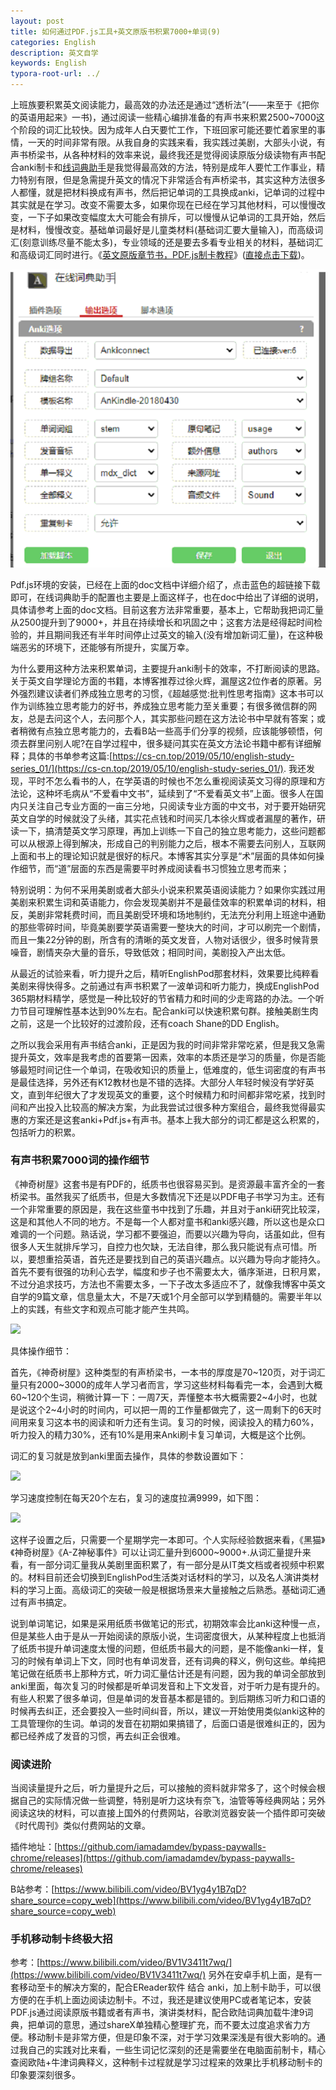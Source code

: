 ```yaml
---
layout: post
title: 如何通过PDF.js工具+英文原版书积累7000+单词(9)
categories: English
description: 英文自学
keywords: English
typora-root-url: ../
---
```


上班族要积累英文阅读能力，最高效的办法还是通过“透析法”(——来至于《把你的英语用起来》一书)，通过阅读一些精心编排准备的有声书来积累2500~7000这个阶段的词汇比较快。因为成年人白天要忙工作，下班回家可能还要忙着家里的事情，一天的时间非常有限。从我自身的实践来看，我实践过美剧，大部头小说，有声书桥梁书，从各种材料的效率来说，最终我还是觉得阅读原版分级读物有声书配合anki制卡和[线词典助手](https://chrome.google.com/webstore/detail/online-dictionary-helper/lppjdajkacanlmpbbcdkccjkdbpllajb)是我觉得最高效的方法，特别是成年人要忙工作事业，精力特别有限，但是急需提升英文的情况下非常适合有声桥梁书，其实这种方法很多人都懂，就是把材料换成有声书，然后把记单词的工具换成anki，记单词的过程中其实就是在学习。改变不需要太多，如果你现在已经在学习其他材料，可以慢慢改变，一下子如果改变幅度太大可能会有排斥，可以慢慢从记单词的工具开始，然后是材料，慢慢改变。基础单词最好是儿童类材料(基础词汇要大量输入)，而高级词汇(刻意训练尽量不能太多)，专业领域的还是要去多看专业相关的材料，基础词汇和高级词汇同时进行。《[英文原版章节书，PDF.js制卡教程](https://cs-cn.top/assets/doc/英文原版章节书PDFJS制卡教程.docx)》([直接点击下载](https://cs-cn.top/assets/doc/英文原版章节书PDFJS制卡教程.docx))。



![online_dictionary_help_2827.png](/images/posts/online_dictionary_help_2827.png)

Pdf.js环境的安装，已经在上面的doc文档中详细介绍了，点击蓝色的超链接下载即可，在线词典助手的配置也主要是上面这样子，也在doc中给出了详细的说明，具体请参考上面的doc文档。目前这套方法非常重要，基本上，它帮助我把词汇量从2500提升到了9000+，并且在持续增长和巩固之中；这套方法是经得起时间检验的，并且期间我还有半年时间停止过英文的输入(没有增加新词汇量)，在这种极端恶劣的环境下，还能够有所提升，实属万幸。

为什么要用这种方法来积累单词，主要提升anki制卡的效率，不打断阅读的思路。关于英文自学理论方面的书籍，本博客推荐过徐火辉，漏屋这2位作者的原著。另外强烈建议读者们养成独立思考的习惯，《超越感觉:批判性思考指南》这本书可以作为训练独立思考能力的好书，养成独立思考能力至关重要；有很多微信群的网友，总是去问这个人，去问那个人，其实那些问题在这方法论书中早就有答案；或者稍微有点独立思考能力的，去看B站一些高手们分享的视频，应该能够顿悟，何须去群里问别人呢?在自学过程中，很多疑问其实在英文方法论书籍中都有详细解释；具体的书单参考这篇:[https://cs-cn.top/2019/05/10/english-study-series_01/](https://cs-cn.top/2019/05/10/english-study-series_01/). 我还发现，平时不怎么看书的人，在学英语的时候也不怎么重视阅读英文习得的原理和方法论，这种坏毛病从“不爱看中文书”，延续到了“不爱看英文书”上面。很多人在国内只关注自己专业方面的一亩三分地，只阅读专业方面的中文书，对于要开始研究英文自学的时候就没了头绪，其实花点钱和时间买几本徐火辉或者漏屋的著作，研读一下，搞清楚英文学习原理，再加上训练一下自己的独立思考能力，这些问题都可以从根源上得到解决，形成自己的判别能力之后，根本不需要去问别人，互联网上面和书上的理论知识就是很好的标尺。本博客其实分享是“术”层面的具体如何操作细节，而“道”层面的东西是需要平时养成阅读看书习惯独立思考而来；

特别说明：为何不采用美剧或者大部头小说来积累英语阅读能力？如果你实践过用美剧来积累生词和英语能力，你会发现美剧并不是最佳效率的积累单词的材料，相反，美剧非常耗费时间，而且美剧受环境和场地制约，无法充分利用上班途中通勤的那些零碎时间，毕竟美剧要学英语需要一整块大的时间，才可以刷完一个剧情，而且一集22分钟的剧，所含有的清晰的英文发音，人物对话很少，很多时候背景噪音，剧情夹杂大量的音乐，导致低效；相同时间，美剧投入产出太低。

从最近的试验来看，听力提升之后，精听EnglishPod那套材料，效果要比纯粹看美剧来得快得多。之前通过有声书积累了一波单词和听力能力，换成EnglishPod 365期材料精学，感觉是一种比较好的节省精力和时间的少走弯路的办法。一个听力节目可理解性基本达到90%左右。配合anki可以快速积累句群。接触美剧生肉之前，这是一个比较好的过渡阶段，还有coach Shane的DD English。

之所以我会采用有声书结合anki，正是因为我的时间非常非常吃紧，但是我又急需提升英文，效率是我考虑的首要第一因素，效率的本质还是学习的质量，你是否能够最短时间记住一个单词，在吸收知识的质量上，低难度的，低生词密度的有声书是最佳选择，另外还有K12教材也是不错的选择。大部分人年轻时候没有学好英文，直到年纪很大了才发现英文的重要，这个时候精力和时间都非常吃紧，找到时间和产出投入比较高的解决方案，为此我尝试过很多种方案组合，最终我觉得最实惠的方案还是这套anki+Pdf.js+有声书。基本上我大部分的词汇都是这么积累的，包括听力的积累。

### 有声书积累7000词的操作细节

《神奇树屋》这套书是有PDF的，纸质书也很容易买到。是资源最丰富齐全的一套桥梁书。虽然我买了纸质书，但是大多数情况下还是以PDF电子书学习为主。还有一个非常重要的原因是，我在这些童书中找到了乐趣，并且对于anki研究比较深，这是和其他人不同的地方。不是每一个人都对童书和anki感兴趣，所以这也是众口难调的一个问题。熟话说，学习都不要强迫，而要以兴趣为导向，话虽如此，但有很多人天生就排斥学习，自控力也欠缺，无法自律，那么我只能说有点可惜。所以，要想重拾英语，首先还是要找到自己的英语兴趣点。以兴趣为导向才能持久。首先不要有很强的功利心去学，幅度和步子也不需要太大，循序渐进，日积月累，不过分追求技巧，方法也不需要太多，一下子改太多适应不了，就像我博客中英文自学的9篇文章，信息量太大，不是7天或1个月全部可以学到精髓的。需要半年以上的实践，有些文字和观点可能才能产生共鸣。

<img src="https://cs-cn.top//images/posts/20210713044649.png">

具体操作细节：

首先，《神奇树屋》这种类型的有声桥梁书，一本书的厚度是70~120页，对于词汇量只有2000~3000的成年人学习者而言，学习这些材料每看完一本，会遇到大概60~120个生词，稍微计算一下：一周7天，弄懂整本书大概需要2~4小时，也就是说这个2~4小时的时间内，可以把一周的工作量都做完了，这一周剩下的6天时间用来复习这本书的阅读和听力还有生词。复习的时候，阅读投入的精力60%，听力投入的精力30%，还有10%是用来Anki刷卡复习单词，大概是这个比例。

词汇的复习就是放到anki里面去操作，具体的参数设置如下：

<img src="https://cs-cn.top/images/posts/learning_speed4781.png"/>

学习速度控制在每天20个左右，复习的速度拉满9999，如下图：

<img src="https://cs-cn.top/images/posts/review_speed3330.png"/>

这样子设置之后，只需要一个星期学完一本即可。个人实际经验数据来看，《黑猫》《神奇树屋》《A-Z神秘事件》可以让词汇量升到6000~9000+.从词汇量提升来看，有一部分词汇量我从美剧里面积累了，有一部分是从IT类文档或者视频中积累的。材料目前还会切换到EnglishPod生活类对话材料的学习，以及名人演讲类材料的学习上面。高级词汇的突破一般是根据场景来大量接触之后熟悉。基础词汇通过有声书搞定。

说到单词笔记，如果是采用纸质书做笔记的形式，初期效率会比anki这种慢一点，但是某些人由于是从一开始阅读的原版小说，生词密度很大，从某种程度上也抵消了纸质书提升单词速度太慢的问题，但纸质书最大的问题，是不能像anki一样，复习的时候有单词上下文，同时也有单词发音，还有词典的释义，例句这些。单纯把笔记做在纸质书上那种方式，听力词汇量估计还是有问题，因为我的单词全部放到anki里面，每次复习的时候都是听单词发音和上下文发音，对于听力是有提升的。有些人积累了很多单词，但是单词的发音基本都是错的。到后期练习听力和口语的时候再去纠正，还会要投入一些时间纠音，所以，建议一开始使用类似anki这种的工具管理你的生词。单词的发音在初期如果搞错了，后面口语是很难纠正的，因为都已经养成了发音的习惯，再去纠正会很难。

### 阅读进阶

当阅读量提升之后，听力量提升之后，可以接触的资料就非常多了，这个时候会根据自己的实际情况做一些调整，特别是听力这块有奈飞，油管等等经典网站；另外阅读这块的材料，可以直接上国外的付费网站，谷歌浏览器安装一个插件即可突破《时代周刊》类似付费网站的文章。

插件地址：[https://github.com/iamadamdev/bypass-paywalls-chrome/releases](https://github.com/iamadamdev/bypass-paywalls-chrome/releases)

B站参考：[https://www.bilibili.com/video/BV1yg4y1B7qD?share_source=copy_web](https://www.bilibili.com/video/BV1yg4y1B7qD?share_source=copy_web)

### 手机移动制卡终极大招

参考：[https://www.bilibili.com/video/BV1V3411t7wq/](https://www.bilibili.com/video/BV1V3411t7wq/)  另外在安卓手机上面，是有一套移动至卡的解决方案的，配合EReader软件 结合 anki，加上制卡助手，可以很方便的在手机上面边阅读边制卡。不过，我还是建议使用PC或者笔记本，安装PDF.js通过阅读原版书籍或者有声书，演讲类材料，配合欧陆词典加载牛津9词典，把单词的意思，通过shareX单独精心整理扩充，而不要太过度追求省力方便。移动制卡是非常方便，但是印象不深，对于学习效果深浅是有很大影响的。通过我自己的实践对比来看，一些生词记忆深刻的还是需要坐在电脑面前制卡，精心查阅欧陆+牛津词典释义，这种制卡过程就是学习过程来的效果比手机移动制卡的印象要深刻很多。

